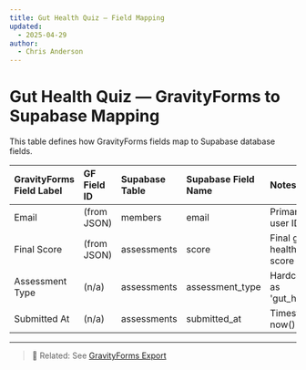 ```yaml
---
title: Gut Health Quiz — Field Mapping
updated:
  - 2025-04-29
author:
  - Chris Anderson
---
```

# Gut Health Quiz — GravityForms to Supabase Mapping

This table defines how GravityForms fields map to Supabase database fields.

| GravityForms Field Label | GF Field ID | Supabase Table | Supabase Field Name | Notes |
|:-------------------------|:------------|:---------------|:--------------------|:------|
| Email                    | (from JSON) | members        | email               | Primary user ID |
| Final Score              | (from JSON) | assessments    | score               | Final gut health quiz score |
| Assessment Type          | (n/a)       | assessments    | assessment_type     | Hardcoded as 'gut_health' |
| Submitted At             | (n/a)       | assessments    | submitted_at        | Timestamp now() |

---
> 📎 Related: See [GravityForms Export](../../../forms-and-integrations/gravity-forms/gf-quiz-gut-health-2025-04-29.json)

